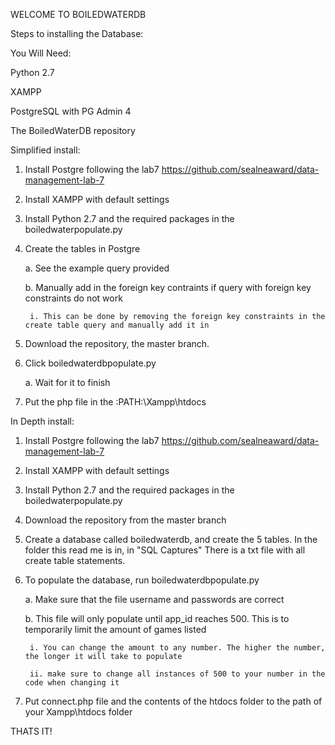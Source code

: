 WELCOME TO BOILEDWATERDB

Steps to installing the Database:

You Will Need: 

Python 2.7

XAMPP

PostgreSQL with PG Admin 4

The BoiledWaterDB repository




Simplified install:


1. Install Postgre following the lab7 https://github.com/sealneaward/data-management-lab-7
2. Install XAMPP with default settings
3. Install Python 2.7 and the required packages in the boiledwaterpopulate.py
4. Create the tables in Postgre

	a. See the example query provided

	b. Manually add in the foreign key contraints if query with foreign key constraints do not work

		i. This can be done by removing the foreign key constraints in the create table query and manually add it in

5. Download the repository, the master branch.
6. Click boiledwaterdbpopulate.py

	a. Wait for it to finish

7. Put the php file in the :PATH:\Xampp\htdocs




In Depth install:

1. Install Postgre following the lab7 https://github.com/sealneaward/data-management-lab-7
2. Install XAMPP with default settings
3. Install Python 2.7 and the required packages in the boiledwaterpopulate.py 
4. Download the repository from the master branch
5. Create a database called boiledwaterdb, and create the 5 tables. In the folder this read me is in, in "SQL Captures" There is a txt file with all create table statements.
6. To populate the database, run boiledwaterdbpopulate.py

	a. Make sure that the file username and passwords are correct

	b. This file will only populate until app_id reaches 500. This is to temporarily limit the amount of games listed

		i. You can change the amount to any number. The higher the number, the longer it will take to populate

		ii. make sure to change all instances of 500 to your number in the code when changing it

7. Put connect.php file and the contents of the htdocs folder to the path of your Xampp\htdocs folder




THATS IT!








